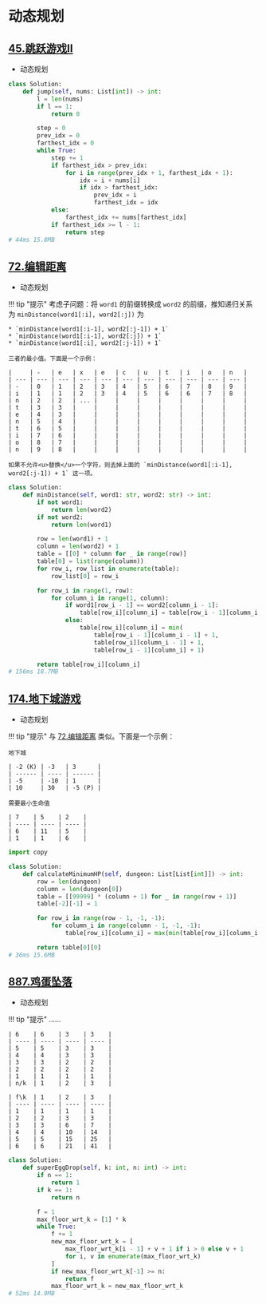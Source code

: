 # 动态规划

## [45.跳跃游戏II](https://leetcode.cn/problems/jump-game-ii/)

* 动态规划

```python
class Solution:
    def jump(self, nums: List[int]) -> int:
        l = len(nums)
        if l == 1:
            return 0

        step = 0
        prev_idx = 0
        farthest_idx = 0
        while True:
            step += 1
            if farthest_idx > prev_idx:
                for i in range(prev_idx + 1, farthest_idx + 1):
                    idx = i + nums[i]
                    if idx > farthest_idx:
                        prev_idx = i
                        farthest_idx = idx
            else:
                farthest_idx += nums[farthest_idx]
            if farthest_idx >= l - 1:
                return step
# 44ms 15.8MB
```

## [72.编辑距离](https://leetcode.cn/problems/edit-distance/)

* 动态规划

!!! tip "提示"
    考虑子问题：将 `word1` 的前缀转换成 `word2` 的前缀，推知递归关系为 `minDistance(word1[:i], word2[:j])` 为

    * `minDistance(word1[:i-1], word2[:j-1]) + 1`
    * `minDistance(word1[:i-1], word2[:j]) + 1`
    * `minDistance(word1[:i], word2[:j-1]) + 1`

    三者的最小值。下面是一个示例：

    |     | -   | e   | x   | e   | c   | u   | t   | i   | o   | n   |
    | --- | --- | --- | --- | --- | --- | --- | --- | --- | --- | --- |
    | -   | 0   | 1   | 2   | 3   | 4   | 5   | 6   | 7   | 8   | 9   |
    | i   | 1   | 1   | 2   | 3   | 4   | 5   | 6   | 6   | 7   | 8   |
    | n   | 2   | 2   | ... |     |     |     |     |     |     |     |
    | t   | 3   | 3   |     |     |     |     |     |     |     |     |
    | e   | 4   | 3   |     |     |     |     |     |     |     |     |
    | n   | 5   | 4   |     |     |     |     |     |     |     |     |
    | t   | 6   | 5   |     |     |     |     |     |     |     |     |
    | i   | 7   | 6   |     |     |     |     |     |     |     |     |
    | o   | 8   | 7   |     |     |     |     |     |     |     |     |
    | n   | 9   | 8   |     |     |     |     |     |     |     |     |

    如果不允许<u>替换</u>一个字符，则去掉上面的 `minDistance(word1[:i-1], word2[:j-1]) + 1` 这一项。

```python
class Solution:
    def minDistance(self, word1: str, word2: str) -> int:
        if not word1:
            return len(word2)
        if not word2:
            return len(word1)

        row = len(word1) + 1
        column = len(word2) + 1
        table = [[0] * column for _ in range(row)]
        table[0] = list(range(column))
        for row_i, row_list in enumerate(table):
            row_list[0] = row_i

        for row_i in range(1, row):
            for column_i in range(1, column):
                if word1[row_i - 1] == word2[column_i - 1]:
                    table[row_i][column_i] = table[row_i - 1][column_i - 1]
                else:
                    table[row_i][column_i] = min(
                        table[row_i - 1][column_i - 1] + 1,
                        table[row_i][column_i - 1] + 1,
                        table[row_i - 1][column_i] + 1)

        return table[row_i][column_i]
# 156ms 18.7MB
```

## [174.地下城游戏](https://leetcode.cn/problems/dungeon-game/)

* 动态规划

!!! tip "提示"
    与 [72.编辑距离](#72编辑距离httpsleetcodecnproblemsedit-distance) 类似。下面是一个示例：

    地下城

    | -2 (K) | -3   | 3      |
    | ------ | ---- | ------ |
    | -5     | -10  | 1      |
    | 10     | 30   | -5 (P) |

    需要最小生命值

    | 7    | 5    | 2    |
    | ---- | ---- | ---- |
    | 6    | 11   | 5    |
    | 1    | 1    | 6    |

```python
import copy

class Solution:
    def calculateMinimumHP(self, dungeon: List[List[int]]) -> int:
        row = len(dungeon)
        column = len(dungeon[0])
        table = [[99999] * (column + 1) for _ in range(row + 1)]
        table[-2][-1] = 1

        for row_i in range(row - 1, -1, -1):
            for column_i in range(column - 1, -1, -1):
                table[row_i][column_i] = max(min(table[row_i][column_i + 1], table[row_i + 1][column_i]) - dungeon[row_i][column_i], 1)

        return table[0][0]
# 36ms 15.6MB
```

## [887.鸡蛋坠落](https://leetcode.cn/problems/super-egg-drop/)

* 动态规划

!!! tip "提示"
    ……

    | 6    | 6    | 3    | 3    |
    | ---- | ---- | ---- | ---- |
    | 5    | 5    | 3    | 3    |
    | 4    | 4    | 3    | 3    |
    | 3    | 3    | 2    | 2    |
    | 2    | 2    | 2    | 2    |
    | 1    | 1    | 1    | 1    |
    | n/k  | 1    | 2    | 3    |

    | f\k  | 1    | 2    | 3    |
    | ---- | ---- | ---- | ---- |
    | 1    | 1    | 1    | 1    |
    | 2    | 2    | 3    | 3    |
    | 3    | 3    | 6    | 7    |
    | 4    | 4    | 10   | 14   |
    | 5    | 5    | 15   | 25   |
    | 6    | 6    | 21   | 41   |

```python
class Solution:
    def superEggDrop(self, k: int, n: int) -> int:
        if n == 1:
            return 1
        if k == 1:
            return n

        f = 1
        max_floor_wrt_k = [1] * k
        while True:
            f += 1
            new_max_floor_wrt_k = [
                max_floor_wrt_k[i - 1] + v + 1 if i > 0 else v + 1
                for i, v in enumerate(max_floor_wrt_k)
            ]
            if new_max_floor_wrt_k[-1] >= n:
                return f
            max_floor_wrt_k = new_max_floor_wrt_k
# 52ms 14.9MB
```
